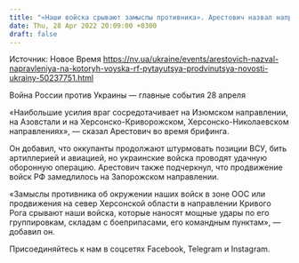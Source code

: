 ```yaml
---
title: "«Наши войска срывают замыслы противника». Арестович назвал направления, на которых войска РФ пытаются продвинуться"
date: Thu, 28 Apr 2022 20:09:00 +0300
draft: false
---
```

Источник: Новое Время https://nv.ua/ukraine/events/arestovich-nazval-napravleniya-na-kotoryh-voyska-rf-pytayutsya-prodvinutsya-novosti-ukrainy-50237751.html


Война России против Украины — главные события 28 апреля

«Наибольшие усилия враг сосредотачивает на Изюмском направлении, на Азовстали и на Херсонско-Криворожском, Херсонско-Николаевском направлениях», — сказал Арестович во время брифинга.

Он добавил, что оккупанты продолжают штурмовать позиции ВСУ, бить артиллерией и авиацией, но украинские войска проводят удачную оборонную операцию. Арестович также подчеркнул, что продвижение войск РФ замедлилось на Запорожском направлении. 

«Замыслы противника об окружении наших войск в зоне ООС или продвижения на север Херсонской области в направлении Кривого Рога срывают наши войска, которые наносят мощные удары по его группировкам, складам с боеприпасами, его командным пунктам», — добавил он. 

Присоединяйтесь к нам в соцсетях Facebook, Telegram и Instagram.
